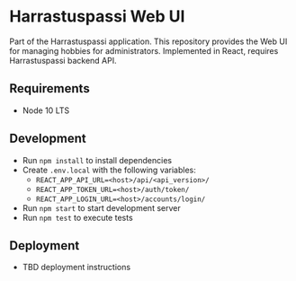 # Harrastuspassi Web UI

Part of the Harrastuspassi application. This repository provides the Web UI for managing hobbies for administrators.
Implemented in React, requires Harrastuspassi backend API.

## Requirements

- Node 10 LTS

## Development

- Run `npm install` to install dependencies
- Create `.env.local` with the following variables:
  - `REACT_APP_API_URL=<host>/api/<api_version>/`
  - `REACT_APP_TOKEN_URL=<host>/auth/token/`
  - `REACT_APP_LOGIN_URL=<host>/accounts/login/`
- Run `npm start` to start development server
- Run `npm test` to execute tests

## Deployment

- TBD deployment instructions
